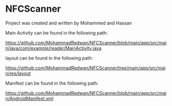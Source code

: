 # NFCScanner

Project was created and written by Mohammed and Hassan


Main Activity can be found in the following path:

https://github.com/MohammadRedwan/NFCScanner/blob/main/app/src/main/java/com/example/reader/MainActivity.java

layout can be found in the following path:

https://github.com/MohammadRedwan/NFCScanner/tree/main/app/src/main/res/layout

Manifest can be found in the following path:

https://github.com/MohammadRedwan/NFCScanner/blob/main/app/src/main/AndroidManifest.xml



